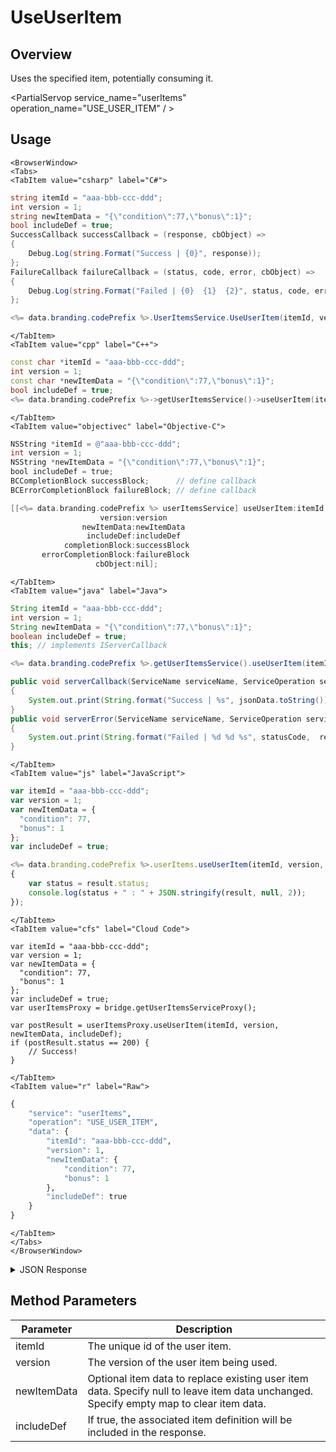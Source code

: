 # UseUserItem
## Overview
Uses the specified item, potentially consuming it.

<PartialServop service_name="userItems" operation_name="USE_USER_ITEM" / >

## Usage

```mdx-code-block
<BrowserWindow>
<Tabs>
<TabItem value="csharp" label="C#">
```

```csharp
string itemId = "aaa-bbb-ccc-ddd";
int version = 1;
string newItemData = "{\"condition\":77,\"bonus\":1}";
bool includeDef = true;
SuccessCallback successCallback = (response, cbObject) =>
{
    Debug.Log(string.Format("Success | {0}", response));
};
FailureCallback failureCallback = (status, code, error, cbObject) =>
{
    Debug.Log(string.Format("Failed | {0}  {1}  {2}", status, code, error));
};

<%= data.branding.codePrefix %>.UserItemsService.UseUserItem(itemId, version, newItemData, includeDef, successCallback, failureCallback);
```

```mdx-code-block
</TabItem>
<TabItem value="cpp" label="C++">
```

```cpp
const char *itemId = "aaa-bbb-ccc-ddd";
int version = 1;
const char *newItemData = "{\"condition\":77,\"bonus\":1}";
bool includeDef = true;
<%= data.branding.codePrefix %>->getUserItemsService()->useUserItem(itemId, version, newItemData, includeDef, this);
```

```mdx-code-block
</TabItem>
<TabItem value="objectivec" label="Objective-C">
```

```objectivec
NSString *itemId = @"aaa-bbb-ccc-ddd";
int version = 1;
NSString *newItemData = "{\"condition\":77,\"bonus\":1}";
bool includeDef = true;
BCCompletionBlock successBlock;      // define callback
BCErrorCompletionBlock failureBlock; // define callback

[[<%= data.branding.codePrefix %> userItemsService] useUserItem:itemId
                    version:version
                newItemData:newItemData
                 includeDef:includeDef
            completionBlock:successBlock
       errorCompletionBlock:failureBlock
                   cbObject:nil];
```

```mdx-code-block
</TabItem>
<TabItem value="java" label="Java">
```

```java
String itemId = "aaa-bbb-ccc-ddd";
int version = 1;
String newItemData = "{\"condition\":77,\"bonus\":1}";
boolean includeDef = true;
this; // implements IServerCallback

<%= data.branding.codePrefix %>.getUserItemsService().useUserItem(itemId, version, newItemData, includeDef, this);

public void serverCallback(ServiceName serviceName, ServiceOperation serviceOperation, JSONObject jsonData)
{
    System.out.print(String.format("Success | %s", jsonData.toString()));
}
public void serverError(ServiceName serviceName, ServiceOperation serviceOperation, int statusCode, int reasonCode, String jsonError)
{
    System.out.print(String.format("Failed | %d %d %s", statusCode,  reasonCode, jsonError.toString()));
}
```

```mdx-code-block
</TabItem>
<TabItem value="js" label="JavaScript">
```

```javascript
var itemId = "aaa-bbb-ccc-ddd";
var version = 1;
var newItemData = {
  "condition": 77,
  "bonus": 1
};
var includeDef = true;

<%= data.branding.codePrefix %>.userItems.useUserItem(itemId, version, newItemData, includeDef, result =>
{
    var status = result.status;
    console.log(status + " : " + JSON.stringify(result, null, 2));
});
```

```mdx-code-block
</TabItem>
<TabItem value="cfs" label="Cloud Code">
```

```cfscript
var itemId = "aaa-bbb-ccc-ddd";
var version = 1;
var newItemData = {
  "condition": 77,
  "bonus": 1
};
var includeDef = true;
var userItemsProxy = bridge.getUserItemsServiceProxy();

var postResult = userItemsProxy.useUserItem(itemId, version, newItemData, includeDef);
if (postResult.status == 200) {
    // Success!
}
```

```mdx-code-block
</TabItem>
<TabItem value="r" label="Raw">
```

```r
{
	"service": "userItems",
	"operation": "USE_USER_ITEM",
	"data": {
		"itemId": "aaa-bbb-ccc-ddd",
		"version": 1,
		"newItemData": {
			"condition": 77,
			"bonus": 1
		},
		"includeDef": true
	}
}
```

```mdx-code-block
</TabItem>
</Tabs>
</BrowserWindow>
```

<details>
<summary>JSON Response</summary>

```json
{
  "data": {
    "used": true,
    "statusEffects": {
      "activeStart": 1566851245914,
      "statusName": "boosted",
      "details": {},
      "activeUntil": 1567751245914
    },
    "item": {
      "itemId": "6ff179ce-6689-4fad-9d97-f94df35ea287",
      "defId": "boost_rapidfire",
      "quantity": 1,
      "usesLeft": null,
      "coolDownStart": -1,
      "recoveryStart": -1,
      "itemData": {
        "condition": 77,
        "bonus": 1
      },
      "giftedTo": null,
      "giftedFrom": null,
      "blockId": null,
      "createdAt": 1566851211540,
      "updatedAt": 1566851245917,
      "version": 2,
      "maxUses": null,
      "coolDownUntil": -1,
      "recoveryUntil": -1,
      "itemDef": {
        "defId": "boost_rapidfire",
        "name": "Rapid Fire",
        "desc": "Rapid fire for the next match.",
        "type": "ITEM",
        "category": "boost",
        "tags": null,
        "buyPrice": {
          "coins": 200
        },
        "sellPrice": {
          "coins": 400
        },
        "image": null,
        "resourceGroup": null,
        "resourceTag": null,
        "meta": {},
        "pState": "PUBLISHED",
        "publishedAt": 1566850042148,
        "stackable": false,
        "consumable": false,
        "uses": null,
        "coolDownSecs": 0,
        "recoverySecs": 0,
        "activatable": true,
        "statusName": "boosted",
        "activeSecs": 900000,
        "tradable": true,
        "blockchain": false,
        "blockchainDefId": null
      }
    }
  },
  "status": 200
}
```
</details>

## Method Parameters
Parameter | Description
--------- | -----------
itemId | The unique id of the user item. 
version | The version of the user item being used. 
newItemData | Optional item data to replace existing user item data. Specify null to leave item data unchanged. Specify empty map to clear item data. 
includeDef | If true, the associated item definition will be included in the response. 


